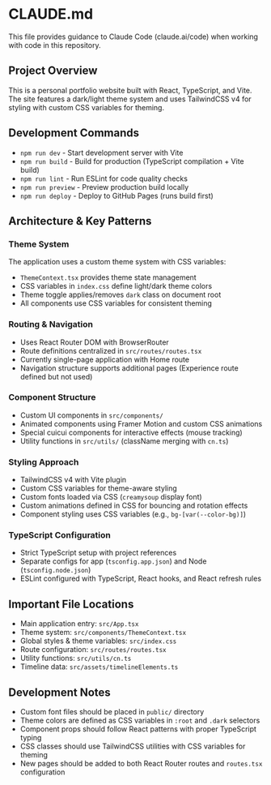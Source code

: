 # CLAUDE.md

This file provides guidance to Claude Code (claude.ai/code) when working with code in this repository.

## Project Overview

This is a personal portfolio website built with React, TypeScript, and Vite. The site features a dark/light theme system and uses TailwindCSS v4 for styling with custom CSS variables for theming.

## Development Commands

- `npm run dev` - Start development server with Vite
- `npm run build` - Build for production (TypeScript compilation + Vite build)
- `npm run lint` - Run ESLint for code quality checks
- `npm run preview` - Preview production build locally
- `npm run deploy` - Deploy to GitHub Pages (runs build first)

## Architecture & Key Patterns

### Theme System
The application uses a custom theme system with CSS variables:
- `ThemeContext.tsx` provides theme state management
- CSS variables in `index.css` define light/dark theme colors
- Theme toggle applies/removes `dark` class on document root
- All components use CSS variables for consistent theming

### Routing & Navigation
- Uses React Router DOM with BrowserRouter
- Route definitions centralized in `src/routes/routes.tsx`
- Currently single-page application with Home route
- Navigation structure supports additional pages (Experience route defined but not used)

### Component Structure
- Custom UI components in `src/components/`
- Animated components using Framer Motion and custom CSS animations
- Special cuicui components for interactive effects (mouse tracking)
- Utility functions in `src/utils/` (className merging with `cn.ts`)

### Styling Approach
- TailwindCSS v4 with Vite plugin
- Custom CSS variables for theme-aware styling
- Custom fonts loaded via CSS (`creamysoup` display font)
- Custom animations defined in CSS for bouncing and rotation effects
- Component styling uses CSS variables (e.g., `bg-[var(--color-bg)]`)

### TypeScript Configuration
- Strict TypeScript setup with project references
- Separate configs for app (`tsconfig.app.json`) and Node (`tsconfig.node.json`)
- ESLint configured with TypeScript, React hooks, and React refresh rules

## Important File Locations

- Main application entry: `src/App.tsx`
- Theme system: `src/components/ThemeContext.tsx`
- Global styles & theme variables: `src/index.css`
- Route configuration: `src/routes/routes.tsx`
- Utility functions: `src/utils/cn.ts`
- Timeline data: `src/assets/timelineElements.ts`

## Development Notes

- Custom font files should be placed in `public/` directory
- Theme colors are defined as CSS variables in `:root` and `.dark` selectors
- Component props should follow React patterns with proper TypeScript typing
- CSS classes should use TailwindCSS utilities with CSS variables for theming
- New pages should be added to both React Router routes and `routes.tsx` configuration